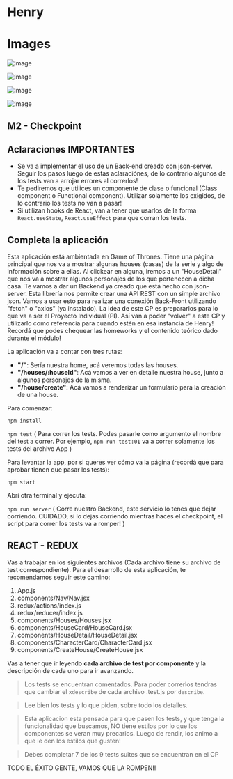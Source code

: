 # Henry

# Images

![image](https://user-images.githubusercontent.com/108090188/219976241-e537ec6e-3937-4bbe-9eb7-a74b5582f0c0.png)

![image](https://user-images.githubusercontent.com/108090188/219976275-8f8981b9-c4b2-44da-b3fc-caec5c68a443.png)

![image](https://user-images.githubusercontent.com/108090188/219976298-4f91a1af-823a-4fd5-a196-3c2809c6c630.png)

![image](https://user-images.githubusercontent.com/108090188/219976311-1055db70-9c01-45e3-9ce0-11c9a174b6bb.png)




## M2 - Checkpoint

## Aclaraciones IMPORTANTES

* Se va a implementar el uso de un Back-end creado con json-server. Seguir los pasos luego de estas aclaraciónes, de lo contrario algunos de los tests van a arrojar errores al correrlos!
* Te pediremos que utilices un componente de clase o funcional (Class component o Functional component).   Utilizar solamente los exigidos, de lo contrario los tests no van a pasar!
* Si utilizan hooks de React, van a tener que usarlos de la forma `React.useState`, `React.useEffect` para que corran los tests.

## Completa la aplicación

Esta aplicación está ambientada en Game of Thrones. Tiene una página principal que nos va a mostrar algunas houses (casas) de la serie y algo de información sobre a ellas. Al clickear en alguna, iremos a un "HouseDetail" que nos va a mostrar algunos personajes de los que pertenecen a dicha casa.
Te vamos a dar un Backend ya creado que está hecho con json-server. Esta librería nos permite crear una API REST con un simple archivo json. Vamos a usar esto para realizar una conexión Back-Front utilizando "fetch" o "axios" (ya instalado).
La idea de este CP es prepararlos para lo que va a ser el Proyecto Individual (PI). Así van a poder "volver" a este CP y utilizarlo como referencia para cuando estén en esa instancia de Henry!
Recordá que podes chequear las homeworks y el contenido teórico dado durante el módulo!

La aplicación va a contar con tres rutas:

 - **"/"**: Sería nuestra home, acá veremos todas las houses.
 - **"/houses/:houseId"**: Acá vamos a ver en detalle nuestra house, junto a algunos personajes de la misma.
 - **"/house/create"**: Acá vamos a renderizar un formulario para la creación de una house.

Para comenzar:

`npm install`

`npm test` ( Para correr los tests. Podes pasarle como argumento el nombre del test a correr. Por ejemplo, `npm run test:01` va a correr solamente los tests del archivo App )

Para levantar la app, por si queres ver cómo va la página (recordá que para aprobar tienen que pasar los tests):

`npm start`

Abrí otra terminal y ejecuta:

`npm run server` ( Corre nuestro Backend, este servicio lo tenes que dejar corriendo. CUIDADO, si lo dejas corriendo mientras haces el checkpoint, el script para correr los tests va a romper! )
## REACT - REDUX

Vas a trabajar en los siguientes archivos (Cada archivo tiene su archivo de test correspondiente). Para el desarrollo de esta aplicación, te recomendamos seguir este camino:

1. App.js
2. components/Nav/Nav.jsx
3. redux/actions/index.js
4. redux/reducer/index.js
5. components/Houses/Houses.jsx
6. components/HouseCard/HouseCard.jsx
7. components/HouseDetail/HouseDetail.jsx
8. components/CharacterCard/CharacterCard.jsx
9. components/CreateHouse/CreateHouse.jsx

Vas a tener que ir leyendo **cada archivo de test por componente** y la descripción de cada uno para ir avanzando.

>Los tests se encuentran comentados. Para poder correrlos tendras que cambiar el `xdescribe` de cada archivo .test.js por `describe`.

>Lee bien los tests y lo que piden, sobre todo los detalles.


>Esta aplicacion esta pensada para que pasen los tests, y que tenga la funcionalidad que buscamos, NO tiene estilos por lo que los componentes se veran muy precarios. Luego de rendir, los animo a que le den los estilos que gusten!

>Debes completar 7 de los 9 tests suites que se encuentran en el CP

TODO EL ÉXITO GENTE, VAMOS QUE LA ROMPEN!!
